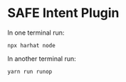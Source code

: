 # SAFE Intent Plugin

In one terminal run:


```shell
npx harhat node
```
In another terminal run:

```shell
yarn run runop
```